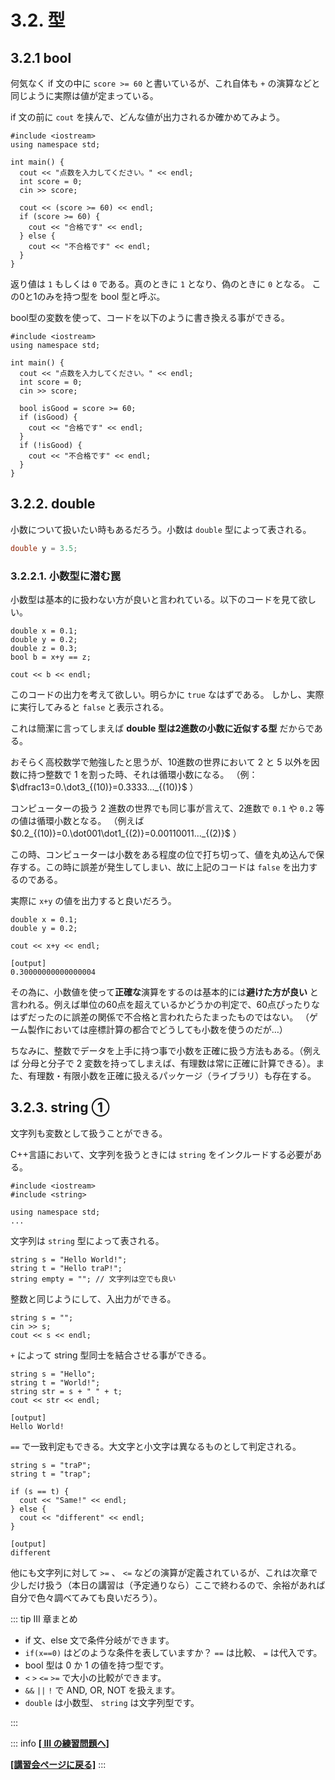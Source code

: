 # 3.2. 型

## 3.2.1 bool

何気なく if 文の中に `score >= 60` と書いているが、これ自体も `+` の演算などと同じように実際は値が定まっている。

if 文の前に `cout` を挟んで、どんな値が出力されるか確かめてみよう。

```cpp:line-numbers
#include <iostream>
using namespace std;

int main() {
  cout << "点数を入力してください。" << endl;
  int score = 0;
  cin >> score;

  cout << (score >= 60) << endl;
  if (score >= 60) {
	cout << "合格です" << endl;
  } else {
    cout << "不合格です" << endl;
  }
}
```

返り値は `1` もしくは `0` である。真のときに `1` となり、偽のときに `0` となる。
この0と1のみを持つ型を bool 型と呼ぶ。

bool型の変数を使って、コードを以下のように書き換える事ができる。

```cpp:line-numbers
#include <iostream>
using namespace std;

int main() {
  cout << "点数を入力してください。" << endl;
  int score = 0;
  cin >> score;

  bool isGood = score >= 60;
  if (isGood) {
    cout << "合格です" << endl;
  }
  if (!isGood) {
    cout << "不合格です" << endl;
  }
}
```

## 3.2.2. double

小数について扱いたい時もあるだろう。小数は `double` 型によって表される。

```cpp
double y = 3.5;
```

### 3.2.2.1. 小数型に潜む罠

小数型は基本的に扱わない方が良いと言われている。以下のコードを見て欲しい。

```cpp:line-numbers
double x = 0.1;
double y = 0.2;
double z = 0.3;
bool b = x+y == z;

cout << b << endl;
```

このコードの出力を考えて欲しい。明らかに `true` なはずである。
しかし、実際に実行してみると `false` と表示される。

これは簡潔に言ってしまえば **double 型は2進数の小数に近似する型** だからである。

おそらく高校数学で勉強したと思うが、10進数の世界において 2 と 5 以外を因数に持つ整数で 1 を割った時、それは循環小数になる。
（例： $\dfrac13=0.\dot3_{(10)}=0.3333..._{(10)}$ ）

コンピューターの扱う 2 進数の世界でも同じ事が言えて、2進数で `0.1` や `0.2` 等の値は循環小数となる。
（例えば $0.2_{(10)}=0.\dot001\dot1_{(2)}=0.00110011..._{(2)}$ ）

この時、コンピューターは小数をある程度の位で打ち切って、値を丸め込んで保存する。この時に誤差が発生してしまい、故に上記のコードは `false`
を出力するのである。

実際に `x+y` の値を出力すると良いだろう。

```cpp:line-numbers
double x = 0.1;
double y = 0.2;

cout << x+y << endl;
```

```
[output]
0.30000000000000004
```

その為に、小数値を使って**正確な**演算をするのは基本的には**避けた方が良い**
と言われる。例えば単位の60点を超えているかどうかの判定で、60点ぴったりなはずだったのに誤差の関係で不合格と言われたらたまったものではない。
（ゲーム製作においては座標計算の都合でどうしても小数を使うのだが…）

ちなみに、整数でデータを上手に持つ事で小数を正確に扱う方法もある。（例えば 分母と分子で 2
変数を持ってしまえば、有理数は常に正確に計算できる）。また、有理数・有限小数を正確に扱えるパッケージ（ライブラリ）も存在する。

## 3.2.3. string ①

文字列も変数として扱うことができる。

C++言語において、文字列を扱うときには `string` をインクルードする必要がある。

```cpp:line-numbers
#include <iostream>
#include <string>

using namespace std;
...
```

文字列は `string` 型によって表される。

```cpp:line-numbers
string s = "Hello World!";
string t = "Hello traP!";
string empty = ""; // 文字列は空でも良い
```

整数と同じようにして、入出力ができる。

```cpp:line-numbers
string s = "";
cin >> s;
cout << s << endl;
```

`+` によって string 型同士を結合させる事ができる。

```cpp:line-numbers
string s = "Hello";
string t = "World!";
string str = s + " " + t;
cout << str << endl;
```

```
[output]
Hello World!
```

`==` で一致判定もできる。大文字と小文字は異なるものとして判定される。

```cpp:line-numbers
string s = "traP";
string t = "trap";

if (s == t) {
  cout << "Same!" << endl;
} else {
  cout << "different" << endl;
}
```

```
[output]
different
```

他にも文字列に対して `>=` 、 `<=` などの演算が定義されているが、これは次章で少しだけ扱う（本日の講習は（予定通りなら）ここで終わるので、余裕があれば自分で色々調べてみても良いだろう）。

::: tip III 章まとめ

* if 文、else 文で条件分岐ができます。
* `if(x==0)` はどのような条件を表していますか？ `==` は比較、 `=` は代入です。
* bool 型は 0 か 1 の値を持つ型です。
* `<` `>` `<=` `>=` で大小の比較ができます。
* `&&` `||` `!` で AND, OR, NOT を扱えます。
* `double` は小数型、 `string` は文字列型です。

:::

::: info
[**\[ III の練習問題へ\]**](https://md.trap.jp/IE4NUAc_RR-USMIXlevsgA#Section-III)

[**\[講習会ページに戻る\]**](https://wiki.trap.jp/Event/welcome/23/lecture/pg-basic)
:::

